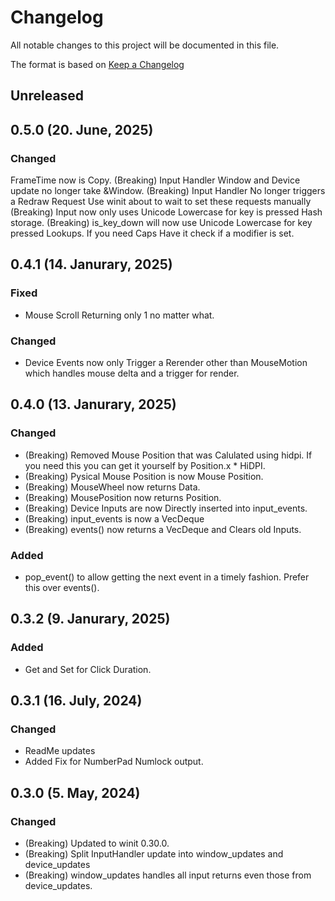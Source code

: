 # Changelog

All notable changes to this project will be documented in this file.

The format is based on [Keep a Changelog](https://keepachangelog.com/en/1.0.0/)
## Unreleased

## 0.5.0 (20. June, 2025)

### Changed
FrameTime now is Copy.
(Breaking) Input Handler Window and Device update no longer take &Window.
(Breaking) Input Handler No longer triggers a Redraw Request Use winit about to wait to set these requests manually
(Breaking) Input now only uses Unicode Lowercase for key is pressed Hash storage.
(Breaking) is_key_down will now use Unicode Lowercase for key pressed Lookups. If you need Caps Have it check if a modifier is set.

## 0.4.1 (14. Janurary, 2025)
### Fixed
- Mouse Scroll Returning only 1 no matter what.

### Changed
- Device Events now only Trigger a Rerender other than MouseMotion which handles mouse delta and a trigger for render.

## 0.4.0 (13. Janurary, 2025)
### Changed
- (Breaking) Removed Mouse Position that was Calulated using hidpi. If you need this you can get it yourself by Position.x * HiDPI.
- (Breaking) Pysical Mouse Position is now Mouse Position.
- (Breaking) MouseWheel now returns Data.
- (Breaking) MousePosition now returns Position.
- (Breaking) Device Inputs are now Directly inserted into input_events.
- (Breaking) input_events is now a VecDeque
- (Breaking) events() now  returns a VecDeque<InputEvent> and Clears old Inputs.

### Added
- pop_event() to allow getting the next event in a timely fashion. Prefer this over events().

## 0.3.2 (9. Janurary, 2025)
### Added
- Get and Set for Click Duration.

## 0.3.1 (16. July, 2024)
### Changed
- ReadMe updates
- Added Fix for NumberPad Numlock output.

## 0.3.0 (5. May, 2024)
### Changed
- (Breaking) Updated to winit 0.30.0.
- (Breaking) Split InputHandler update into window_updates and device_updates
- (Breaking) window_updates handles all input returns even those from device_updates.


